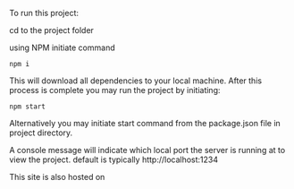 To run this project:

cd to the project folder

using NPM initiate command

```
npm i
```

This will download all dependencies to your local machine.
After this process is complete you may run the project by initiating:

```
npm start
```

Alternatively you may initiate start command from the package.json file in project directory.

A console message will indicate which local port the server is running at to view the project. 
default is typically http://localhost:1234

This site is also hosted on